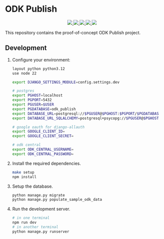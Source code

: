 <!-- omit in toc -->

# ODK Publish

<div align="center">
  <a target="_blank" href="https://github.com/caktus/odk-publish/blob/main/LICENSE" style="background:none">
    <img src="https://img.shields.io/badge/License-MIT-blue.svg?label=license">
  </a>
  <a target="_blank" href="https://github.com/caktus/odk-publish/actions/workflows/tests.yaml" style="background:none">
    <img src="https://github.com/caktus/odk-publish/actions/workflows/tests.yaml/badge.svg?branch=main">
  </a>
  <a target="_blank" href="https://github.com/caktus/odk-publish/actions/workflows/docker-publish.yml" style="background:none">
    <img src="https://github.com/caktus/odk-publish/actions/workflows/docker-publish.yml/badge.svg?branch=main">
  </a>
  <a target="_blank" href="https://github.com/caktus/odk-publish/actions/workflows/docker-publish.yml" style="background:none">
    <img src="https://github.com/caktus/odk-publish/actions/workflows/docker-publish.yml/badge.svg?branch=main">
  </a>
  <a target="_blank" href="https://odk-publish.readthedocs.io/" style="background:none">
    <img src="https://img.shields.io/readthedocs/odk-publish?logo=read-the-docs">
  </a>
</div>

This repository contains the proof-of-concept ODK Publish project.

## Development

1. Configure your environment:

   ```sh
   layout python python3.12
   use node 22

   export DJANGO_SETTINGS_MODULE=config.settings.dev

   # postgres
   export PGHOST=localhost
   export PGPORT=5432
   export PGUSER=$USER
   export PGDATABASE=odk_publish
   export DATABASE_URL=postgresql://$PGUSER@$PGHOST:$PGPORT/$PGDATABASE
   export DATABASE_URL_SQLALCHEMY=postgresql+psycopg://$PGUSER@$PGHOST:$PGPORT/$PGDATABASE

   # google oauth for django-allauth
   export GOOGLE_CLIENT_ID=
   export GOOGLE_CLIENT_SECRET=

   # odk central
   export ODK_CENTRAL_USERNAME=
   export ODK_CENTRAL_PASSWORD=
   ```

2. Install the required dependencies.

   ```sh
   make setup
   npm install
   ```

3. Setup the database.

   ```sh
   python manage.py migrate
   python manage.py populate_sample_odk_data
   ```

4. Run the development server.

   ```sh
   # in one terminal
   npm run dev
   # in another terminal
   python manage.py runserver
   ```
